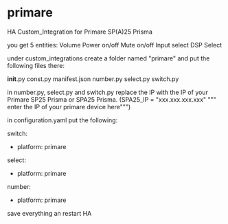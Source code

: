 # primare
HA Custom_Integration for Primare SP(A)25 Prisma

you get 5 entities:
Volume
Power on/off
Mute on/off
Input select
DSP Select


under custom_integrations create a folder named "primare"
and put the following files there:

__init__.py
const.py
manifest.json
number.py
select.py
switch.py

in number.py, select.py and switch.py replace the IP with the IP of your Primare SP25 Prisma or SPA25 Prisma.
(SPA25_IP = "xxx.xxx.xxx.xxx" """ enter the IP of your primare device here""")

in configuration.yaml put the following:

switch:
  - platform: primare

select:
  - platform: primare

number:   
  - platform: primare

save everything an restart HA
